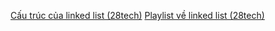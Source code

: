 [Cấu trúc của linked list (28tech)](https://www.youtube.com/watch?v=mdG5TEiJTx8&ab_channel=28tech)
[Playlist về linked list (28tech)](https://www.youtube.com/watch?v=tLZypRFV-Xk&list=PLux-_phi0Rz1k7dQ7iWAw4xDD-KBHcW0F&ab_channel=28tech)